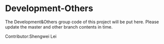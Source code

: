 # Development-Others

The Development&Others group code of this project will be put here. Please update the master and other branch contents in time.

Contributor:Shengwei Lei
